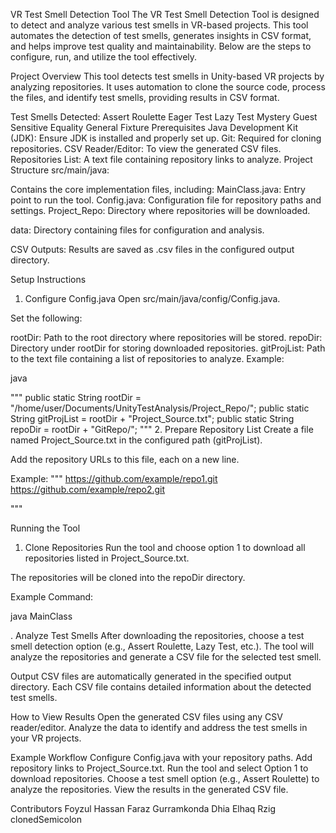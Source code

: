 VR Test Smell Detection Tool
The VR Test Smell Detection Tool is designed to detect and analyze various test smells in VR-based projects. This tool automates the detection of test smells, generates insights in CSV format, and helps improve test quality and maintainability. Below are the steps to configure, run, and utilize the tool effectively.

Project Overview
This tool detects test smells in Unity-based VR projects by analyzing repositories. It uses automation to clone the source code, process the files, and identify test smells, providing results in CSV format.

Test Smells Detected:
Assert Roulette
Eager Test
Lazy Test
Mystery Guest
Sensitive Equality
General Fixture
Prerequisites
Java Development Kit (JDK): Ensure JDK is installed and properly set up.
Git: Required for cloning repositories.
CSV Reader/Editor: To view the generated CSV files.
Repositories List: A text file containing repository links to analyze.
Project Structure
src/main/java:

Contains the core implementation files, including:
MainClass.java: Entry point to run the tool.
Config.java: Configuration file for repository paths and settings.
Project_Repo: Directory where repositories will be downloaded.

data: Directory containing files for configuration and analysis.

CSV Outputs: Results are saved as .csv files in the configured output directory.

Setup Instructions
1. Configure Config.java
Open src/main/java/config/Config.java.

Set the following:

rootDir: Path to the root directory where repositories will be stored.
repoDir: Directory under rootDir for storing downloaded repositories.
gitProjList: Path to the text file containing a list of repositories to analyze.
Example:

java

"""
public static String rootDir = "/home/user/Documents/UnityTestAnalysis/Project_Repo/";
public static String gitProjList = rootDir + "Project_Source.txt";
public static String repoDir = rootDir + "GitRepo/";
"""
2. Prepare Repository List
Create a file named Project_Source.txt in the configured path (gitProjList).

Add the repository URLs to this file, each on a new line.

Example:
"""
https://github.com/example/repo1.git
https://github.com/example/repo2.git

"""

Running the Tool
1. Clone Repositories
Run the tool and choose option 1 to download all repositories listed in Project_Source.txt.

The repositories will be cloned into the repoDir directory.

Example Command:

java MainClass

. Analyze Test Smells
After downloading the repositories, choose a test smell detection option (e.g., Assert Roulette, Lazy Test, etc.).
The tool will analyze the repositories and generate a CSV file for the selected test smell.

Output
CSV files are automatically generated in the specified output directory.
Each CSV file contains detailed information about the detected test smells.

How to View Results
Open the generated CSV files using any CSV reader/editor.
Analyze the data to identify and address the test smells in your VR projects.

Example Workflow
Configure Config.java with your repository paths.
Add repository links to Project_Source.txt.
Run the tool and select Option 1 to download repositories.
Choose a test smell option (e.g., Assert Roulette) to analyze the repositories.
View the results in the generated CSV file.

Contributors
Foyzul Hassan
Faraz Gurramkonda
Dhia Elhaq Rzig
clonedSemicolon

